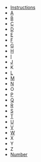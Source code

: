 * [Instructions](instructions)
* [A](home#a)
* [B](home#b)
* [C](home#c)
* [D](home#d)
* [E](home#e)
* [F](home#f)
* [G](home#g)
* [H](home#h)
* [I](home#i)
* [J](home#j)
* K
* [L](home#l)
* [M](home#m)
* [N](home#n)
* O
* [P](home#p)
* [Q](home#q)
* [R](home#r)
* [S](home#s)
* [T](home#t)
* [U](home#u)
* [V](home#v)
* [W](home#w)
* X
* Y
* Z
* [Number](home#number)
